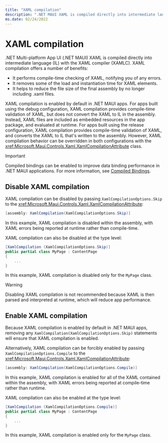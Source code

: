 ```yaml
---
title: "XAML compilation"
description: ".NET MAUI XAML is compiled directly into intermediate language (IL) with the XAML compiler (XAMLC)."
ms.date: 02/24/2022
---
```


# XAML compilation

.NET Multi-platform App UI (.NET MAUI) XAML is compiled directly into intermediate language (IL) with the XAML compiler (XAMLC). XAML compilation offers a number of benefits:

- It performs compile-time checking of XAML, notifying you of any errors.
- It removes some of the load and instantiation time for XAML elements.
- It helps to reduce the file size of the final assembly by no longer including .xaml files.

XAML compilation is enabled by default in .NET MAUI apps. For apps built using the debug configuration, XAML compilation provides compile-time validation of XAML, but does not convert the XAML to IL in the assembly. Instead, XAML files are included as embedded resources in the app package, and evaluated at runtime. For apps built using the release configuration, XAML compilation provides compile-time validation of XAML, and converts the XAML to IL that's written to the assembly. However, XAML compilation behavior can be overridden in both configurations with the <xref:Microsoft.Maui.Controls.Xaml.XamlCompilationAttribute> class.

> [!IMPORTANT]
> Compiled bindings can be enabled to improve data binding performance in .NET MAUI applications. For more information, see [Compiled Bindings](~/fundamentals/data-binding/compiled-bindings.md).

## Disable XAML compilation

XAML compilation can be disabled by passing `XamlCompilationOptions.Skip` to the <xref:Microsoft.Maui.Controls.Xaml.XamlCompilationAttribute>:

```csharp
[assembly: XamlCompilation(XamlCompilationOptions.Skip)]
```

In this example, XAML compilation is disabled within the assembly, with XAML errors being reported at runtime rather than compile-time.

XAML compilation can also be disabled at the type level:

```csharp
[XamlCompilation (XamlCompilationOptions.Skip)]
public partial class MyPage : ContentPage
{
    ...
}
```

In this example, XAML compilation is disabled only for the `MyPage` class.

> [!WARNING]
> Disabling XAML compilation is not recommended because XAML is then parsed and interpreted at runtime, which will reduce app performance.

## Enable XAML compilation

Because XAML compilation is enabled by default in .NET MAUI apps, removing any `XamlCompilation(XamlCompilationOptions.Skip)` statements will ensure that XAML compilation is enabled.

Alternatively, XAML compilation can be forcibly enabled by passing `XamlCompilationOptions.Compile` to the <xref:Microsoft.Maui.Controls.Xaml.XamlCompilationAttribute>:

```csharp
[assembly: XamlCompilation(XamlCompilationOptions.Compile)]
```

In this example, XAML compilation is enabled for all of the XAML contained within the assembly, with XAML errors being reported at compile-time rather than runtime.

XAML compilation can also be enabled at the type level:

```csharp
[XamlCompilation (XamlCompilationOptions.Compile)]
public partial class MyPage : ContentPage
{
    ...
}
```

In this example, XAML compilation is enabled only for the `MyPage` class.
